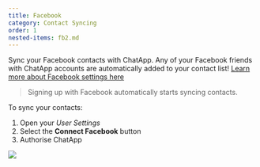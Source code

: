 ```yaml
---
title: Facebook
category: Contact Syncing
order: 1
nested-items: fb2.md
---
```


Sync your Facebook contacts with ChatApp. Any of your Facebook friends with ChatApp accounts are automatically added to your contact list!
[Learn more about Facebook settings here](fb1.md)


> Signing up with Facebook automatically starts syncing contacts.

To sync your contacts:

1. Open your *User Settings*
2. Select the **Connect Facebook** button
3. Authorise ChatApp

![](//placehold.it/800x600)
